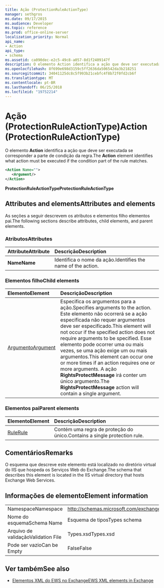 ```yaml
---
title: Ação (ProtectionRuleActionType)
manager: sethgros
ms.date: 09/17/2015
ms.audience: Developer
ms.topic: reference
ms.prod: office-online-server
localization_priority: Normal
api_name:
- Action
api_type:
- schema
ms.assetid: ca090dec-e2c5-49c8-a057-8d1f2409147f
description: O elemento Action identifica a ação que deve ser executada se corresponder a parte de condição da regra.
ms.openlocfilehash: 8f699e698d3159c5ff2636da506542da3b218251
ms.sourcegitcommit: 34041125dc8c5f993b21cebfc4f8b72f0fd2cb6f
ms.translationtype: MT
ms.contentlocale: pt-BR
ms.lasthandoff: 06/25/2018
ms.locfileid: "19752214"
---
```

# <a name="action-protectionruleactiontype"></a><span data-ttu-id="f6ce1-103">Ação (ProtectionRuleActionType)</span><span class="sxs-lookup"><span data-stu-id="f6ce1-103">Action (ProtectionRuleActionType)</span></span>

<span data-ttu-id="f6ce1-104">O elemento **Action** identifica a ação que deve ser executada se corresponder a parte de condição da regra.</span><span class="sxs-lookup"><span data-stu-id="f6ce1-104">The **Action** element identifies what action must be executed if the condition part of the rule matches.</span></span> 
  
```xml
<Action Name="">
   <Argument/>
</Action>

```

 <span data-ttu-id="f6ce1-105">**ProtectionRuleActionType**</span><span class="sxs-lookup"><span data-stu-id="f6ce1-105">**ProtectionRuleActionType**</span></span>
## <a name="attributes-and-elements"></a><span data-ttu-id="f6ce1-106">Attributes and elements</span><span class="sxs-lookup"><span data-stu-id="f6ce1-106">Attributes and elements</span></span>

<span data-ttu-id="f6ce1-107">As seções a seguir descrevem os atributos e elementos filho elementos pai.</span><span class="sxs-lookup"><span data-stu-id="f6ce1-107">The following sections describe attributes, child elements, and parent elements.</span></span>
  
### <a name="attributes"></a><span data-ttu-id="f6ce1-108">Atributos</span><span class="sxs-lookup"><span data-stu-id="f6ce1-108">Attributes</span></span>

|<span data-ttu-id="f6ce1-109">**Attribute**</span><span class="sxs-lookup"><span data-stu-id="f6ce1-109">**Attribute**</span></span>|<span data-ttu-id="f6ce1-110">**Descrição**</span><span class="sxs-lookup"><span data-stu-id="f6ce1-110">**Description**</span></span>|
|:-----|:-----|
|<span data-ttu-id="f6ce1-111">**Name**</span><span class="sxs-lookup"><span data-stu-id="f6ce1-111">**Name**</span></span> <br/> |<span data-ttu-id="f6ce1-112">Identifica o nome da ação.</span><span class="sxs-lookup"><span data-stu-id="f6ce1-112">Identifies the name of the action.</span></span>  <br/> |
   
### <a name="child-elements"></a><span data-ttu-id="f6ce1-113">Elementos filho</span><span class="sxs-lookup"><span data-stu-id="f6ce1-113">Child elements</span></span>

|<span data-ttu-id="f6ce1-114">**Elemento**</span><span class="sxs-lookup"><span data-stu-id="f6ce1-114">**Element**</span></span>|<span data-ttu-id="f6ce1-115">**Descrição**</span><span class="sxs-lookup"><span data-stu-id="f6ce1-115">**Description**</span></span>|
|:-----|:-----|
|[<span data-ttu-id="f6ce1-116">Argumento</span><span class="sxs-lookup"><span data-stu-id="f6ce1-116">Argument</span></span>](argument.md) <br/> |<span data-ttu-id="f6ce1-117">Especifica os argumentos para a ação.</span><span class="sxs-lookup"><span data-stu-id="f6ce1-117">Specifies arguments to the action.</span></span> <span data-ttu-id="f6ce1-118">Este elemento não ocorrerá se a ação especificada não requer argumentos deve ser especificado.</span><span class="sxs-lookup"><span data-stu-id="f6ce1-118">This element will not occur if the specified action does not require arguments to be specified.</span></span> <span data-ttu-id="f6ce1-119">Esse elemento pode ocorrer uma ou mais vezes, se uma ação exige um ou mais argumentos.</span><span class="sxs-lookup"><span data-stu-id="f6ce1-119">This element can occur one or more times if an action requires one or more arguments.</span></span> <span data-ttu-id="f6ce1-120">A ação **RightsProtectMessage** irá conter um único argumento.</span><span class="sxs-lookup"><span data-stu-id="f6ce1-120">The **RightsProtectMessage** action will contain a single argument.</span></span>  <br/> |
   
### <a name="parent-elements"></a><span data-ttu-id="f6ce1-121">Elementos pai</span><span class="sxs-lookup"><span data-stu-id="f6ce1-121">Parent elements</span></span>

|<span data-ttu-id="f6ce1-122">**Elemento**</span><span class="sxs-lookup"><span data-stu-id="f6ce1-122">**Element**</span></span>|<span data-ttu-id="f6ce1-123">**Descrição**</span><span class="sxs-lookup"><span data-stu-id="f6ce1-123">**Description**</span></span>|
|:-----|:-----|
|[<span data-ttu-id="f6ce1-124">Rule</span><span class="sxs-lookup"><span data-stu-id="f6ce1-124">Rule</span></span>](rule.md) <br/> |<span data-ttu-id="f6ce1-125">Contém uma regra de proteção do único.</span><span class="sxs-lookup"><span data-stu-id="f6ce1-125">Contains a single protection rule.</span></span>  <br/> |
   
## <a name="remarks"></a><span data-ttu-id="f6ce1-126">Comentários</span><span class="sxs-lookup"><span data-stu-id="f6ce1-126">Remarks</span></span>

<span data-ttu-id="f6ce1-127">O esquema que descreve este elemento está localizado no diretório virtual do IIS que hospeda os Serviços Web do Exchange.</span><span class="sxs-lookup"><span data-stu-id="f6ce1-127">The schema that describes this element is located in the IIS virtual directory that hosts Exchange Web Services.</span></span>
  
## <a name="element-information"></a><span data-ttu-id="f6ce1-128">Informações de elemento</span><span class="sxs-lookup"><span data-stu-id="f6ce1-128">Element information</span></span>

|||
|:-----|:-----|
|<span data-ttu-id="f6ce1-129">Namespace</span><span class="sxs-lookup"><span data-stu-id="f6ce1-129">Namespace</span></span>  <br/> |http://schemas.microsoft.com/exchange/services/2006/types  <br/> |
|<span data-ttu-id="f6ce1-130">Nome do esquema</span><span class="sxs-lookup"><span data-stu-id="f6ce1-130">Schema Name</span></span>  <br/> |<span data-ttu-id="f6ce1-131">Esquema de tipos</span><span class="sxs-lookup"><span data-stu-id="f6ce1-131">Types schema</span></span>  <br/> |
|<span data-ttu-id="f6ce1-132">Arquivo de validação</span><span class="sxs-lookup"><span data-stu-id="f6ce1-132">Validation File</span></span>  <br/> |<span data-ttu-id="f6ce1-133">Types.xsd</span><span class="sxs-lookup"><span data-stu-id="f6ce1-133">Types.xsd</span></span>  <br/> |
|<span data-ttu-id="f6ce1-134">Pode ser vazio</span><span class="sxs-lookup"><span data-stu-id="f6ce1-134">Can be Empty</span></span>  <br/> |<span data-ttu-id="f6ce1-135">False</span><span class="sxs-lookup"><span data-stu-id="f6ce1-135">False</span></span>  <br/> |
   
## <a name="see-also"></a><span data-ttu-id="f6ce1-136">Ver também</span><span class="sxs-lookup"><span data-stu-id="f6ce1-136">See also</span></span>

- [<span data-ttu-id="f6ce1-137">Elementos XML do EWS no Exchange</span><span class="sxs-lookup"><span data-stu-id="f6ce1-137">EWS XML elements in Exchange</span></span>](ews-xml-elements-in-exchange.md)

